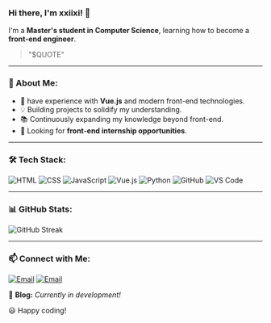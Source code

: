 ### Hi there, I'm xxiixi! 👋

I'm a **Master's student in Computer Science**,  learning how to become a **front-end engineer**. 

<!-- QUOTE START -->
> "$QUOTE"
<!-- QUOTE END -->

---

### 🚀 About Me:
- 🎯 have experience with **Vue.js** and modern front-end technologies.
- 💡 Building projects to solidify my understanding.
- 📚 Continuously expanding my knowledge beyond front-end.
- 🔎 Looking for **front-end internship opportunities**.

---

### 🛠️ Tech Stack:
![HTML](https://img.shields.io/badge/-HTML5-E34F26?style=flat&logo=html5&logoColor=white)
![CSS](https://img.shields.io/badge/-CSS3-1572B6?style=flat&logo=css3&logoColor=white)
![JavaScript](https://img.shields.io/badge/-JavaScript-F7DF1E?style=flat&logo=javascript&logoColor=black)
![Vue.js](https://img.shields.io/badge/-Vue.js-42b883?style=flat&logo=vue.js&logoColor=white)
![Python](https://img.shields.io/badge/-Python-3776AB?style=flat&logo=python&logoColor=white)
![GitHub](https://img.shields.io/badge/-GitHub-181717?style=flat&logo=github&logoColor=white)
![VS Code](https://img.shields.io/badge/-VS%20Code-007ACC?style=flat&logo=visual-studio-code&logoColor=white)

---

### 📊 GitHub Stats:
![GitHub Streak](https://github-readme-streak-stats.herokuapp.com/?user=xxiixi&theme=radical)

---


### 📫 Connect with Me:
[![Email](https://img.shields.io/badge/-School%20Email-D14836?style=flat&logo=gmail&logoColor=white)](mailto:xwang3234@garech.edu)
[![Email](https://img.shields.io/badge/-Personal%20Email-D14836?style=flat&logo=gmail&logoColor=white)](mailto:scyxw5@gmail.com)

🚀 **Blog:** _Currently in development!_

😃 Happy coding!
